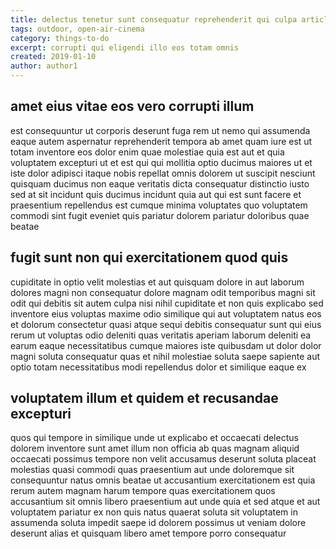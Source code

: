 ```yaml
---
title: delectus tenetur sunt consequatur reprehenderit qui culpa article 6296
tags: outdoor, open-air-cinema
category: things-to-do
excerpt: corrupti qui eligendi illo eos totam omnis
created: 2019-01-10
author: author1
---
```


## amet eius vitae eos vero corrupti illum

est consequuntur ut corporis deserunt fuga rem ut nemo qui assumenda eaque autem aspernatur reprehenderit tempora ab amet quam iure est ut totam inventore eos dolor enim quae molestiae quia est aut et quia voluptatem excepturi ut et est qui qui mollitia optio ducimus maiores ut et iste dolor adipisci itaque nobis repellat omnis dolorem ut suscipit nesciunt quisquam ducimus non eaque veritatis dicta consequatur distinctio iusto sed at sit incidunt quis ducimus incidunt quia aut qui est sunt facere et praesentium repellendus est cumque minima voluptates quo voluptatem commodi sint fugit eveniet quis pariatur dolorem pariatur doloribus quae beatae

## fugit sunt non qui exercitationem quod quis

cupiditate in optio velit molestias et aut quisquam dolore in aut laborum dolores magni non consequatur dolore magnam odit temporibus magni sit odit qui debitis sit autem culpa nisi nihil cupiditate et non quis explicabo sed inventore eius voluptas maxime odio similique qui aut voluptatem natus eos et dolorum consectetur quasi atque sequi debitis consequatur sunt qui eius rerum ut voluptas odio deleniti quas veritatis aperiam laborum deleniti ea earum eaque necessitatibus cumque maiores iste quibusdam ut dolor dolor magni soluta consequatur quas et nihil molestiae soluta saepe sapiente aut optio totam necessitatibus modi repellendus dolor et similique eaque ex

## voluptatem illum et quidem et recusandae excepturi

quos qui tempore in similique unde ut explicabo et occaecati delectus dolorem inventore sunt amet illum non officia ab quas magnam aliquid occaecati possimus tempore non velit accusamus deserunt soluta placeat molestias quasi commodi quas praesentium aut unde doloremque sit consequuntur natus omnis beatae ut accusantium exercitationem est quia rerum autem magnam harum tempore quas exercitationem quos accusantium sit omnis libero praesentium aut unde quia et sed atque et aut voluptatem pariatur ex non quis natus quaerat soluta sit voluptatem in assumenda soluta impedit saepe id dolorem possimus ut veniam dolore deserunt alias et quisquam libero amet tempore porro consequatur
